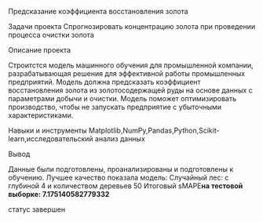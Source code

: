 Предсказание коэффициента восстановления золота

Задачи проекта 
Спрогнозировать концентрацию золота при проведении процесса очистки золота

Описание проекта

Строитстся модель машинного обучения для промышленной компании, разрабатывающая решения для эффективной работы промышленных предприятий. Модель должна предсказать коэффициент восстановления золота из золотосодержащей руды на основе данных с параметрами добычи и очистки. Модель поможет оптимизировать производство, чтобы не запускать предприятие с убыточными характеристиками.

Навыки и инструменты
Matplotlib,NumPy,Pandas,Python,Scikit-learn,исследовательский анализ данных

Вывод

Данные были подготовлены, проанализированы и подготовлены к обучению.
Лучшее качество показала модель: Случайный лес: с глубиной 4 и количеством деревьев 50
Итоговый sMAPE**на тестовой выборке: 7.175140582779332** 

статус
завершен
